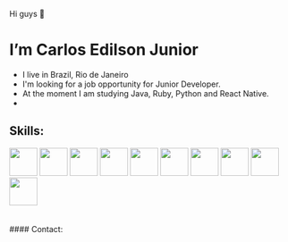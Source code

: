 Hi guys 👋
# I’m Carlos Edilson Junior
* I live in Brazil, Rio de Janeiro
* I'm looking for a job opportunity for Junior Developer.
* At the moment I am studying Java, Ruby, Python and React Native.
* 
## Skills:
<div>
  <img src="https://logodownload.org/wp-content/uploads/2019/10/python-logo.png" height="50"/>
  <img src="https://upload.wikimedia.org/wikipedia/commons/thumb/7/73/Ruby_logo.svg/390px-Ruby_logo.svg.png" height="50"/>
  <img src="https://pagepro.co/blog/wp-content/uploads/2020/03/react-native-logo-884x1024.png" height="50"/>
  <img src="https://atomrace.com/blog/wp-content/uploads/2018/05/spring-boot-logo-300x158.png" height="50"/>
  <img src="https://cdn-icons.flaticon.com/png/128/3593/premium/3593474.png?token=exp=1647024539~hmac=c8f25ff642638e0a5e6ba56070cb4800" height="50">
  <img src="https://cdn-icons.flaticon.com/png/128/5815/premium/5815478.png?token=exp=1647023590~hmac=5c14115efb09b39e0b3f4e2cae9abd7c" height="50"/>
  <img src="https://cdn-icons-png.flaticon.com/128/888/888859.png" height="50"/>
  <img src="https://cdn-icons-png.flaticon.com/128/888/888847.png" height="50"/>
  <img src="https://cdn-icons-png.flaticon.com/128/1199/1199124.png" height="50"/>
  <img src="https://cdn-icons-png.flaticon.com/128/5968/5968332.png" height="50"/>
</div>
<br></br>
#### Contact:
